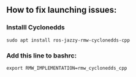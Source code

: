 <h2>How to fix launching issues:</h2>
<h3>Installl Cyclonedds</h3>

```sudo apt install ros-jazzy-rmw-cyclonedds-cpp```

<h3>Add this line to bashrc:</h3>

```export RMW_IMPLEMENTATION=rmw_cyclonedds_cpp```
